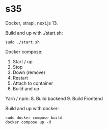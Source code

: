 # s35
Docker, strapi, next.js 13.


Build and up with ./start.sh:
```
sudo ./start.sh
```

Docker compose:
1. Start / up
2. Stop
3. Down (remove)
4. Restart
5. Attach to container
6. Build and up

Yarn / npm:
8. Build backend
9. Build Frontend

Build and up with docker:
```
sudo docker compose build
docker compose up -d
```